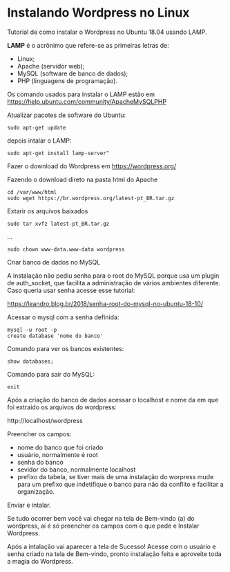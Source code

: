 # Instalando Wordpress no Linux

Tutorial de como instalar o Wordpress no Ubuntu 18.04 usando LAMP.

<b>LAMP</b> é o acrônimo que refere-se as primeiras letras de:

- Linux;
- Apache (servidor web);
- MySQL (software de banco de dados);
- PHP (linguagens de programação).

Os comando usados para instalar o LAMP estão em https://help.ubuntu.com/community/ApacheMySQLPHP

Atualizar pacotes de software do Ubuntu:
```
sudo apt-get update
```
depois intalar o LAMP:
```
sudo apt-get install lamp-server^
```

Fazer o download do Wordpress em https://wordpress.org/

Fazendo o download direto na pasta html do Apache
```
cd /var/www/html
sudo wget https://br.wordpress.org/latest-pt_BR.tar.gz
```
Extarir os arquivos baixados
```
sudo tar xvfz latest-pt_BR.tar.gz
```
...
```
sudo chown www-data.www-data wordpress
```

Criar banco de dados no MySQL

A instalação não pediu senha para o root do MySQL porque usa um plugin de auth_socket, que facilita a administração de vários ambientes diferente. Caso queria usar senha acesse esse tutorial:

https://leandro.blog.br/2018/senha-root-do-mysql-no-ubuntu-18-10/

Acessar o mysql com a senha definida:
```
mysql -u root -p
create database 'nome do banco'
```
Comando para ver os bancos existentes:
```
show databases;
```
Comando para sair do MySQL:
```
exit
```

Após a criação do banco de dados acessar o localhost e nome da em que foi extraido os arquivos do wordpress:

http://localhost/wordpress

Preencher os campos:
- nome do banco que foi criado
- usuário, normalmente é root 
- senha do banco
- sevidor do banco, normalmente localhost
- prefixo da tabela, se tiver mais de uma instalação do worpress mude para um prefixo que indetifique o banco para não da conflito e facilitar a organização.

Enviar e intalar.

Se tudo ocorrer bem você vai chegar na tela de Bem-vindo (a) do wordpress, aí é só preencher os campos com o que pede e Instalar Wordpress.

Após a intalação vai aparecer a tela de Sucesso! Acesse com o usuário e senha criado na tela de Bem-vindo, pronto instalação feita e aproveite toda a magia do Wordpress.